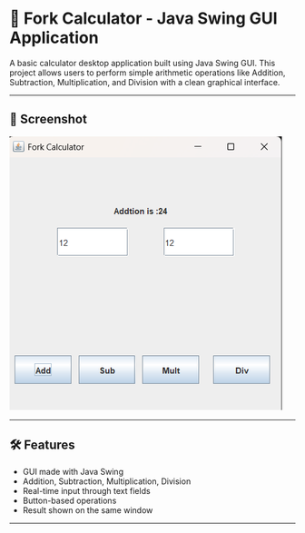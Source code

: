 # 🧮 Fork Calculator - Java Swing GUI Application

A basic calculator desktop application built using Java Swing GUI. This project allows users to perform simple arithmetic operations like Addition, Subtraction, Multiplication, and Division with a clean graphical interface.

---


## 📸 Screenshot

![Fork Calculator UI](Screenshot%202025-08-07%20024043.png)


---

## 🛠️ Features

- GUI made with Java Swing
- Addition, Subtraction, Multiplication, Division
- Real-time input through text fields
- Button-based operations
- Result shown on the same window

---



